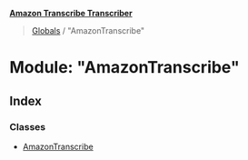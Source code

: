 **[Amazon Transcribe Transcriber](../README.md)**

> [Globals](../README.md) / "AmazonTranscribe"

# Module: "AmazonTranscribe"

## Index

### Classes

* [AmazonTranscribe](../classes/_amazontranscribe_.amazontranscribe.md)
